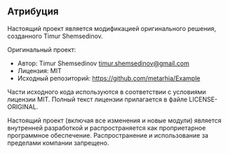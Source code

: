 ## Атрибуция

Настоящий проект является модификацией оригинального решения, созданного Timur Shemsedinov.

Оригинальный проект:

- Автор: Timur Shemsedinov <timur.shemsedinov@gmail.com>
- Лицензия: MIT
- Исходный репозиторий: https://github.com/metarhia/Example

Части исходного кода используются в соответствии с условиями лицензии MIT. Полный текст лицензии прилагается в файле LICENSE-ORIGINAL.

Настоящий проект (включая все изменения и новые модули) является внутренней разработкой и распространяется как проприетарное программное обеспечение. Распространение и использование за пределами компании запрещено.
